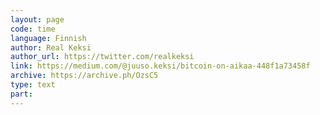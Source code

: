 ```yaml
---
layout: page
code: time
language: Finnish
author: Real Keksi
author_url: https://twitter.com/realkeksi
link: https://medium.com/@juuso.keksi/bitcoin-on-aikaa-448f1a73458f
archive: https://archive.ph/OzsC5
type: text
part: 
---
```

